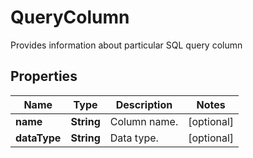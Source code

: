 
# QueryColumn

Provides information about particular SQL query column

## Properties
Name | Type | Description | Notes
------------ | ------------- | ------------- | -------------
**name** | **String** | Column name. |  [optional]
**dataType** | **String** | Data type. |  [optional]




